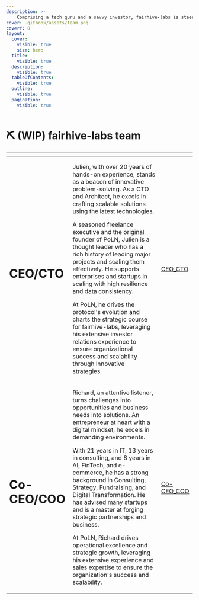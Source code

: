 ```yaml
---
description: >-
    Comprising a tech guru and a savvy investor, fairhive-labs is steering the crypto space with their vast knowledge and inclusive approach. Their combined expertise drives innovation and sets new standards.
cover: .gitbook/assets/team.png
coverY: 0
layout:
  cover:
    visible: true
    size: hero
  title:
    visible: true
  description:
    visible: true
  tableOfContents:
    visible: true
  outline:
    visible: true
  pagination:
    visible: true
---
```


# ⛏ (WIP) fairhive-labs team

<table data-card-size="large" data-view="cards">
    <thead>
        <tr>
            <th></th>
            <th></th>
            <th data-hidden data-card-cover data-type="files"></th>
        </tr>
    </thead>
    <tbody>
      <tr>
          <td><h1>CEO/CTO</h1></td>
          <td>
              <p>Julien, with over 20 years of hands-on experience, stands as a beacon of innovative problem-solving. As a CTO and Architect, he excels in crafting scalable solutions using the latest technologies.</p>
              <p>A seasoned freelance executive and the original founder of PoLN, Julien is a thought leader who has a rich history of leading major projects and scaling them effectively. He supports enterprises and startups in scaling with high resilience and data consistency.</p>
              <p>At PoLN, he drives the protocol's evolution and charts the strategic course for fairhive-labs, leveraging his extensive investor relations experience to ensure organizational success and scalability through innovative strategies.</p>
          </td>
          <td><a href=".gitbook/assets/whyvra.png">CEO_CTO</a></td>
      </tr>
      <tr>
        <td><h1>Co-CEO/COO</h1></td>
        <td>
            <p>Richard, an attentive listener, turns challenges into opportunities and business needs into solutions. An entrepreneur at heart with a digital mindset, he excels in demanding environments.</p>
            <p>With 21 years in IT, 13 years in consulting, and 8 years in AI, FinTech, and e-commerce, he has a strong background in Consulting, Strategy, Fundraising, and Digital Transformation. He has advised many startups and is a master at forging strategic partnerships and business.</p>
            <p>At PoLN, Richard drives operational excellence and strategic growth, leveraging his extensive experience and sales expertise to ensure the organization's success and scalability.</p>
        </td>
        <td><a href=".gitbook/assets/richard.jpeg">Co-CEO_COO</a></td>
    </tr>
      <!-- <tr>
          <td>CMO</td>
          <td></td>
          <td></td>
      </tr> -->
    </tbody>
</table>
